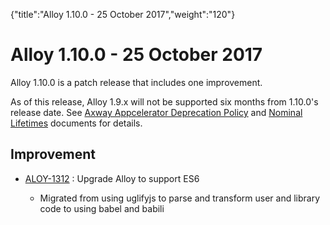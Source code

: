 {"title":"Alloy 1.10.0 - 25 October 2017","weight":"120"} 

# Alloy 1.10.0 - 25 October 2017

Alloy 1.10.0 is a patch release that includes one improvement.

As of this release, Alloy 1.9.x will not be supported six months from 1.10.0's release date. See [Axway Appcelerator Deprecation Policy](/docs/appc/AMPLIFY_Appcelerator_Services_Overview/Axway_Appcelerator_Deprecation_Policy/) and [Nominal Lifetimes](/docs/appc/AMPLIFY_Appcelerator_Services_Overview/Axway_Appcelerator_Product_Lifecycle/#NominalLifetimes) documents for details.

## Improvement

*   [ALOY-1312](https://jira.appcelerator.org/browse/ALOY-1312) : Upgrade Alloy to support ES6
    
    *   Migrated from using uglifyjs to parse and transform user and library code to using babel and babili